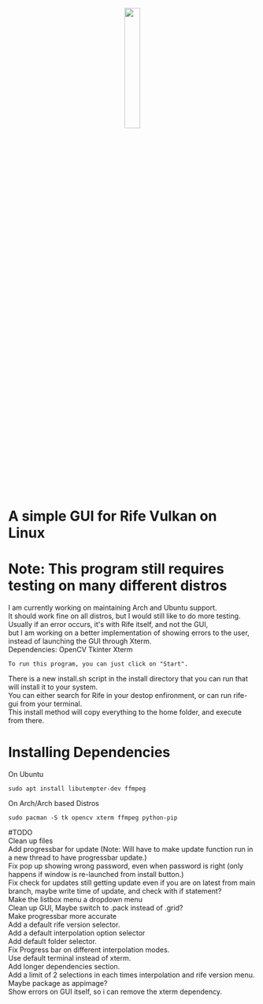 
<p align=center>
  <img src="https://github.com/TNTwise/Rife-Vulkan-GUI-Linux/blob/main/icons/Icon.svg" width = "25%">
</p>

# A simple GUI for Rife Vulkan on Linux
# Note: This program still requires testing on many different distros
 I am currently working on maintaining Arch and Ubuntu support. <br />
 It should work fine on all distros, but I would still like to do more testing. <br />
 Usually if an error occurs, it's with Rife itself, and not the GUI, <br />
 but I am working on a better implementation of showing errors to the user, instead of launching the GUI through Xterm. <br />
Dependencies:
OpenCV
Tkinter
Xterm <br />
```
To run this program, you can just click on "Start".
```
There is a new install.sh script in the install directory that you can run that will install it to your system. <br />
You can either search for Rife in your destop enfironment, or can run rife-gui from your terminal. <br />
This install method will copy everything to the home folder, and execute from there. <br />
# Installing Dependencies
On Ubuntu <br />
```
sudo apt install libutempter-dev ffmpeg
```
On Arch/Arch based Distros <br />
```
sudo pacman -S tk opencv xterm ffmpeg python-pip
```

#TODO <br />
Clean up files <br />
Add progressbar for update (Note: Will have to make update function run in a new thread to have progressbar update.) <br />
Fix pop up showing wrong password, even when password is right (only happens if window is re-launched from install button.) <br />
Fix check for updates still getting update even if you are on latest from main branch, maybe write time of update, and check with if statement? <br />
Make the listbox menu a dropdown menu <br />
Clean up GUI, Maybe switch to .pack instead of .grid? <br />
Make progressbar more accurate  <br />
Add a default rife version selector. <br />
Add a default interpolation option selector <br />
Add default folder selector. <br />
Fix Progress bar on different interpolation modes. <br />
Use default terminal instead of xterm. <br />
Add longer dependencies section. <br />
Add a limit of 2 selections in each times interpolation and rife version menu. <br />
Maybe package as appimage? <br />
Show errors on GUI itself, so i can remove the xterm dependency. <br />
